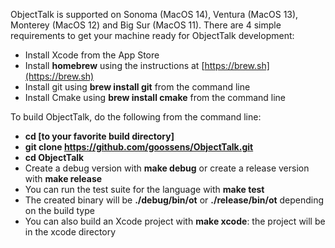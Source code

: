ObjectTalk is supported on Sonoma (MacOS 14), Ventura (MacOS 13),
Monterey (MacOS 12) and Big Sur (MacOS 11). There are 4 simple requirements
to get your machine ready for ObjectTalk development:

* Install Xcode from the App Store
* Install **homebrew** using the instructions at [https://brew.sh](https://brew.sh)
* Install git using **brew install git** from the command line
* Install Cmake using **brew install cmake** from the command line

To build ObjectTalk, do the following from the command line:

* **cd [to your favorite build directory]**
* **git clone https://github.com/goossens/ObjectTalk.git**
* **cd ObjectTalk**
* Create a debug version with **make debug** or create a release version with **make release**
* You can run the test suite for the language with **make test**
* The created binary will be **./debug/bin/ot** or **./release/bin/ot** depending on the build type
* You can also build an Xcode project with **make xcode**: the project will be in the xcode directory
